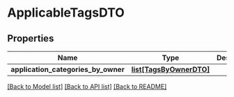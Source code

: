 # ApplicableTagsDTO

## Properties
Name | Type | Description | Notes
------------ | ------------- | ------------- | -------------
**application_categories_by_owner** | [**list[TagsByOwnerDTO]**](TagsByOwnerDTO.md) |  | [optional] 

[[Back to Model list]](../README.md#documentation-for-models) [[Back to API list]](../README.md#documentation-for-api-endpoints) [[Back to README]](../README.md)

